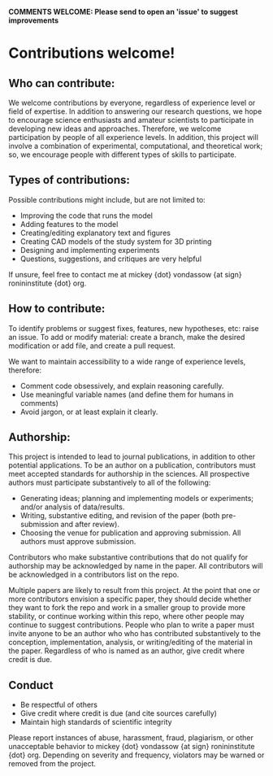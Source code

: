 **COMMENTS WELCOME: Please send to open an 'issue' to suggest improvements**

# Contributions welcome!

## Who can contribute:

We welcome contributions by everyone, regardless of experience level or field of expertise. In addition to answering our research questions, we hope to encourage science enthusiasts and amateur scientists to participate in developing new ideas and approaches. Therefore, we welcome participation by people of all experience levels. In addition, this project will involve a combination of experimental, computational, and theoretical work; so, we encourage people with different types of skills to participate.

## Types of contributions:

Possible contributions might include, but are not limited to:

* Improving the code that runs the model
* Adding features to the model
* Creating/editing explanatory text and figures
* Creating CAD models of the study system for 3D printing
* Designing and implementing experiments
* Questions, suggestions, and critiques are very helpful

If unsure, feel free to contact me at mickey {dot} vondassow {at sign} ronininstitute {dot} org.

## How to contribute:

To identify problems or suggest fixes, features, new hypotheses, etc: raise an issue.
To add or modify material: create a branch, make the desired modification or add file, and create a pull request.

We want to maintain accessibility to a wide range of experience levels, therefore:
 * Comment code obsessively, and explain reasoning carefully.
 * Use meaningful variable names (and define them for humans in comments) 
 * Avoid jargon, or at least explain it clearly.

## Authorship: 
This project is intended to lead to journal publications, in addition to other potential applications. To be an author on a publication, contributors must meet accepted standards for authorship in the sciences. All prospective authors must participate substantively to all of the following: 

* Generating ideas; planning and implementing models or experiments; and/or analysis of data/results.
* Writing, substantive editing, and revision of the paper (both pre-submission and after review).  
* Choosing the venue for publication and approving submission. All authors must approve submission.

Contributors who make substantive contributions that do not qualify for authorship may be acknowledged by name in the paper. All contributors will be acknowledged in a contributors list on the repo.

Multiple papers are likely to result from this project. At the point that one or more contributors envision a specific paper, they should decide whether they want to fork the repo and work in a smaller group to provide more stability, or continue working within this repo, where other people may continue to suggest contributions. People who plan to write a paper must invite anyone to be an author who who has contributed substantively to the conception, implementation, analysis, or writing/editing of the material in the paper. Regardless of who is named as an author, give credit where credit is due.

## Conduct

* Be respectful of others
* Give credit where credit is due (and cite sources carefully)
* Maintain high standards of scientific integrity

Please report instances of abuse, harassment, fraud, plagiarism, or other unacceptable behavior to mickey {dot} vondassow {at sign} ronininstitute {dot} org. Depending on severity and frequency, violators may be warned or removed from the project. 

